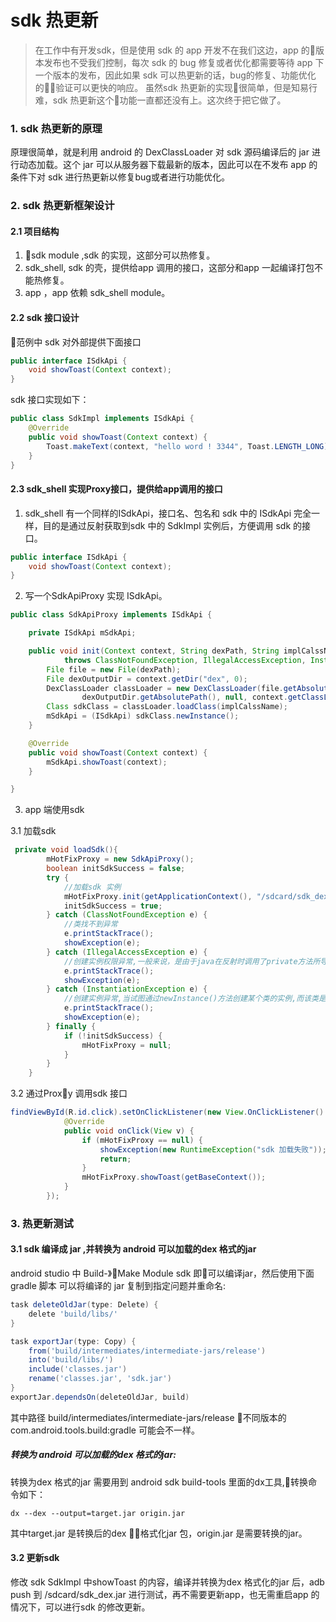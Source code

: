 # sdk 热更新

> 在工作中有开发sdk，但是使用 sdk 的 app 开发不在我们这边，app 的版本发布也不受我们控制，每次 sdk 的 bug 修复或者优化都需要等待 app 下一个版本的发布，因此如果 sdk 可以热更新的话，bug的修复、功能优化的验证可以更快的响应。
> 虽然sdk 热更新的实现很简单，但是知易行难，sdk 热更新这个功能一直都还没有上。这次终于把它做了。

### 1. sdk 热更新的原理

原理很简单，就是利用 android 的 DexClassLoader 对 sdk 源码编译后的 jar 进行动态加载。这个 jar 可以从服务器下载最新的版本，因此可以在不发布 app 的条件下对 sdk 进行热更新以修复bug或者进行功能优化。

### 2. sdk 热更新框架设计

#### 2.1 项目结构
1. sdk module ,sdk 的实现，这部分可以热修复。
2. sdk_shell, sdk 的壳，提供给app 调用的接口，这部分和app 一起编译打包不能热修复。
3. app ，app 依赖 sdk_shell module。

#### 2.2 sdk 接口设计

范例中 sdk 对外部提供下面接口

```java
public interface ISdkApi {
    void showToast(Context context);
}
```

sdk 接口实现如下：
```java
public class SdkImpl implements ISdkApi {
    @Override
    public void showToast(Context context) {
        Toast.makeText(context, "hello word ! 3344", Toast.LENGTH_LONG).show();
    }
}

```

#### 2.3 sdk_shell 实现Proxy接口，提供给app调用的接口

1. sdk_shell 有一个同样的ISdkApi，接口名、包名和 sdk 中的 ISdkApi 完全一样，目的是通过反射获取到sdk 中的 SdkImpl 实例后，方便调用 sdk 的接口。

```java
public interface ISdkApi {
    void showToast(Context context);
}
```

2. 写一个SdkApiProxy 实现 ISdkApi。

```java
public class SdkApiProxy implements ISdkApi {

    private ISdkApi mSdkApi;

    public void init(Context context, String dexPath, String implCalssName)
            throws ClassNotFoundException, IllegalAccessException, InstantiationException {
        File file = new File(dexPath);
        File dexOutputDir = context.getDir("dex", 0);
        DexClassLoader classLoader = new DexClassLoader(file.getAbsolutePath(),
                dexOutputDir.getAbsolutePath(), null, context.getClassLoader());
        Class sdkClass = classLoader.loadClass(implCalssName);
        mSdkApi = (ISdkApi) sdkClass.newInstance();
    }

    @Override
    public void showToast(Context context) {
        mSdkApi.showToast(context);
    }

}

```
3. app 端使用sdk

3.1 加载sdk
```java
 private void loadSdk(){
        mHotFixProxy = new SdkApiProxy();
        boolean initSdkSuccess = false;
        try {
            //加载sdk 实例
            mHotFixProxy.init(getApplicationContext(), "/sdcard/sdk_dex.jar", "com.qding.hotfix.HotFixImpl");
            initSdkSuccess = true;
        } catch (ClassNotFoundException e) {
            //类找不到异常
            e.printStackTrace();
            showException(e);
        } catch (IllegalAccessException e) {
            //创建实例权限异常,一般来说，是由于java在反射时调用了private方法所导致的
            e.printStackTrace();
            showException(e);
        } catch (InstantiationException e) {
            //创建实例异常,当试图通过newInstance()方法创建某个类的实例,而该类是一个抽象类或接口时,抛出该异常
            e.printStackTrace();
            showException(e);
        } finally {
            if (!initSdkSuccess) {
                mHotFixProxy = null;
            }
        }
    }
```

3.2 通过Proxy 调用sdk 接口

```java
findViewById(R.id.click).setOnClickListener(new View.OnClickListener() {
            @Override
            public void onClick(View v) {
                if (mHotFixProxy == null) {
                    showException(new RuntimeException("sdk 加载失败"));
                    return;
                }
                mHotFixProxy.showToast(getBaseContext());
            }
        });
```

### 3. 热更新测试

#### 3.1 sdk 编译成 jar ,并转换为 android 可以加载的dex 格式的jar 

android studio 中 Build-》Make Module sdk 即可以编译jar，然后使用下面gradle 脚本 可以将编译的 jar 复制到指定问题并重命名:

```groovy
task deleteOldJar(type: Delete) {
    delete 'build/libs/'
}

task exportJar(type: Copy) {
    from('build/intermediates/intermediate-jars/release')
    into('build/libs/')
    include('classes.jar')
    rename('classes.jar', 'sdk.jar')
}
exportJar.dependsOn(deleteOldJar, build)
```  

其中路径 build/intermediates/intermediate-jars/release 不同版本的com.android.tools.build:gradle 可能会不一样。
##### 转换为 android 可以加载的dex 格式的jar:
转换为dex 格式的jar 需要用到 android sdk build-tools 里面的dx工具,转换命令如下：

```shell
dx --dex --output=target.jar origin.jar
```
其中target.jar 是转换后的dex 格式化jar 包，origin.jar 是需要转换的jar。

#### 3.2 更新sdk
修改 sdk SdkImpl 中showToast 的内容，编译并转换为dex 格式化的jar 后，adb push 到 /sdcard/sdk_dex.jar 进行测试，再不需要更新app，也无需重启app 的情况下，可以进行sdk 的修改更新。




